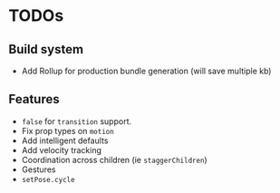 # TODOs

## Build system
- Add Rollup for production bundle generation (will save multiple kb)

## Features
- `false` for `transition` support.
- Fix prop types on `motion`
- Add intelligent defaults
- Add velocity tracking
- Coordination across children (ie `staggerChildren`)
- Gestures
- `setPose.cycle`